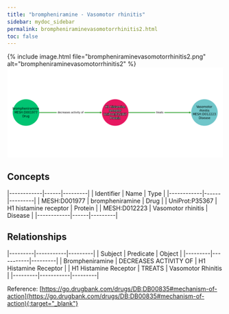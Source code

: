 ```yaml
---
title: "brompheniramine - Vasomotor rhinitis"
sidebar: mydoc_sidebar
permalink: brompheniraminevasomotorrhinitis2.html
toc: false 
---
```


{% include image.html file="brompheniraminevasomotorrhinitis2.png" alt="brompheniraminevasomotorrhinitis2" %}![Path Visualization](/images/brompheniraminevasomotorrhinitis2.png)

## Concepts

|------------|------|---------|
| Identifier | Name | Type    |
|------------|------|---------|
| MESH:D001977 | brompheniramine | Drug |
| UniProt:P35367 | H1 histamine receptor | Protein |
| MESH:D012223 | Vasomotor rhinitis | Disease |
|------------|------|---------|

## Relationships

|---------|-----------|---------|
| Subject | Predicate | Object  |
|---------|-----------|---------|
| Brompheniramine | DECREASES ACTIVITY OF | H1 Histamine Receptor |
| H1 Histamine Receptor | TREATS | Vasomotor Rhinitis |
|---------|-----------|---------|

Reference: [https://go.drugbank.com/drugs/DB:DB00835#mechanism-of-action](https://go.drugbank.com/drugs/DB:DB00835#mechanism-of-action){:target="_blank"}